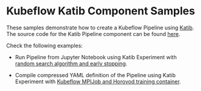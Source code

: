 # Kubeflow Katib Component Samples

These samples demonstrate how to create a Kubeflow Pipeline using
[Katib](https://github.com/kubeflow/katib).
The source code for the Katib Pipeline component can be found
[here](../../../components/kubeflow/katib-launcher).

Check the following examples:

- Run Pipeline from Jupyter Notebook using Katib Experiment with
  [random search algorithm and early stopping](random-early-stopping.ipynb).

- Compile compressed YAML definition of the Pipeline using Katib Experiment with
  [Kubeflow MPIJob and Horovod training container](mpijob-horovod.py).
